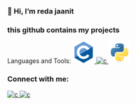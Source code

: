 <h3 align="left">👋 Hi, I’m reda jaanit</h4>
<h3 align="left">this github contains my projects</h4
[![rjaanit's 42 stats](https://badge.mediaplus.ma/greenbinary/rjaanit)](https://profile.intra.42.fr/users/rjaanit)
<h3 align="left">Languages and Tools:</h3>
<a href="https://www.cprogramming.com/" target="_blank" rel="noreferrer"> <img src="https://raw.githubusercontent.com/devicons/devicon/master/icons/c/c-original.svg" alt="c" width="50" height="50"/> </a> <a href="https://www.cprogramming.com/" target="_blank" rel="noreferrer"> <img src="https://user-images.githubusercontent.com/42747200/46140125-da084900-c26d-11e8-8ea7-c45ae6306309.png" alt="c" width="50" height="50"/> </a> <a href="https://www.python.org" target="_blank" rel="noreferrer"> <img src="https://raw.githubusercontent.com/devicons/devicon/master/icons/python/python-original.svg" alt="python" width="50" height="50"/></a>

<h3 align="left">Connect with me:</h3>
<a href="https://twitter.com/Jaanit0/" target="_blank" rel="noreferrer"> <img src="https://img.icons8.com/ios-filled/100/000000/twitter.png" alt="c" width="40" height="40"/> </a> <a href="https://www.linkedin.com/in/reda-jaanit-008a0823a/" target="_blank" rel="noreferrer"> <img src="https://img.icons8.com/ios-filled/100/000000/linkedin.png" alt="c" width="40" height="40"/> </a>
